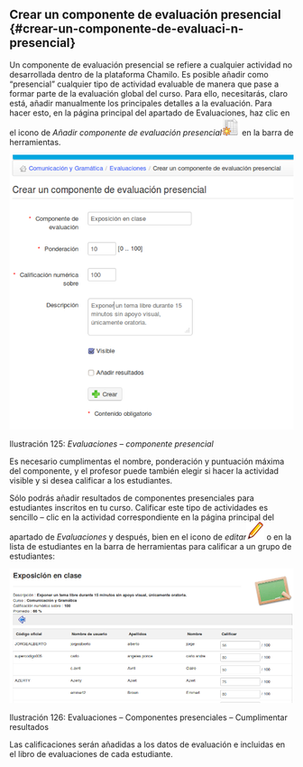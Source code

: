 ## Crear un componente de evaluación presencial {#crear-un-componente-de-evaluaci-n-presencial}

Un componente de evaluación presencial se refiere a cualquier actividad no desarrollada dentro de la plataforma Chamilo. Es posible añadir como “presencial” cualquier tipo de actividad evaluable de manera que pase a formar parte de la evaluación global del curso. Para ello, necesitarás, claro está, añadir manualmente los principales detalles a la evaluación. Para hacer esto, en la página principal del apartado de Evaluaciones, haz clic en el icono de _Añadir componente de evaluación presencial_![](../assets/graphics197.png) en la barra de herramientas.

![](../assets/graficos107.png)

Ilustración 125: _Evaluaciones – componente presencial_

Es necesario cumplimentas el nombre, ponderación y puntuación máxima del componente, y el profesor puede también elegir si hacer la actividad visible y si desea calificar a los estudiantes.

Sólo podrás añadir resultados de componentes presenciales para estudiantes inscritos en tu curso. Calificar este tipo de actividades es sencillo – clic en la actividad correspondiente en la página principal del apartado de _Evaluaciones_ y después, bien en el icono de _editar_![](../assets/graphics199.png) o en la lista de estudiantes en la barra de herramientas para calificar a un grupo de estudiantes:

![](../assets/graficos108.png)

Ilustración 126: Evaluaciones – Componentes presenciales – Cumplimentar resultados

Las calificaciones serán añadidas a los datos de evaluación e incluidas en el libro de evaluaciones de cada estudiante.